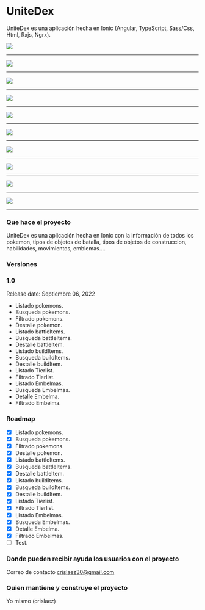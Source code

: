 # UniteDex

UniteDex es una aplicación hecha en Ionic (Angular, TypeScript, Sass/Css, Html, Rxjs, Ngrx).
<!-- API publica PokeApi (https://pokeapi.co/about) -->

<img src="https://github.com/crislaez/UniteDex/blob/master/src/assets/images/unitedex_1.jpg" />
<hr>
<img src="https://github.com/crislaez/UniteDex/blob/master/src/assets/images/unitedex_2.jpg" />
<hr>
<img src="https://github.com/crislaez/UniteDex/blob/master/src/assets/images/unitedex_3.jpg" />
<hr>
<img src="https://github.com/crislaez/UniteDex/blob/master/src/assets/images/unitedex_4.jpg" />
<hr>
<img src="https://github.com/crislaez/UniteDex/blob/master/src/assets/images/unitedex_5.jpg" />
<hr>
<img src="https://github.com/crislaez/UniteDex/blob/master/src/assets/images/unitedex_6.jpg" />
<hr>
<img src="https://github.com/crislaez/UniteDex/blob/master/src/assets/images/unitedex_7.jpg" />
<hr>
<img src="https://github.com/crislaez/UniteDex/blob/master/src/assets/images/unitedex_8.jpg" />
<hr>
<img src="https://github.com/crislaez/UniteDex/blob/master/src/assets/images/unitedex_9.jpg" />
<hr>
<img src="https://github.com/crislaez/UniteDex/blob/master/src/assets/images/unitedex_10.jpg" />
<hr>


### Que hace el proyecto

UniteDex es una aplicación hecha en Ionic con la información de todos los pokemon, tipos de objetos de batalla, tipos de objetos de construccion, habilidades, movimientos, emblemas....

### Versiones

### 1.0

Release date: Septiembre 06, 2022

- Listado pokemons.
- Busqueda pokemons.
- Filtrado pokemons.
- Destalle pokemon.
- Listado battleItems.
- Busqueda battleItems.
- Destalle battleItem.
- Listado buildItems.
- Busqueda buildItems.
- Destalle buildItem.
- Listado Tierlist.
- Filtrado Tierlist.
- Listado Embelmas.
- Busqueda Embelmas.
- Detalle Embelma.
- Filtrado Embelma.

### Roadmap

- [X] Listado pokemons.
- [X] Busqueda pokemons.
- [X] Filtrado pokemons.
- [X] Destalle pokemon.
- [X] Listado battleItems.
- [X] Busqueda battleItems.
- [X] Destalle battleItem.
- [X] Listado buildItems.
- [X] Busqueda buildItems.
- [X] Destalle buildItem.
- [X] Listado Tierlist.
- [X] Filtrado Tierlist.
- [X] Listado Embelmas.
- [X] Busqueda Embelmas.
- [X] Detalle Embelma.
- [X] Filtrado Embelmas.
- [ ] Test.

### Donde pueden recibir ayuda los usuarios con el proyecto

Correo de contacto crislaez30@gmail.com

### Quien mantiene y construye el proyecto

Yo mismo (crislaez)
